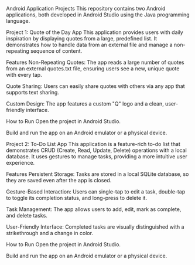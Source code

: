 Android Application Projects
This repository contains two Android applications, both developed in Android Studio using the Java programming language.

Project 1: Quote of the Day App
This application provides users with daily inspiration by displaying quotes from a large, predefined list. It demonstrates how to handle data from an external file and manage a non-repeating sequence of content.

Features
Non-Repeating Quotes: The app reads a large number of quotes from an external quotes.txt file, ensuring users see a new, unique quote with every tap.

Quote Sharing: Users can easily share quotes with others via any app that supports text sharing.

Custom Design: The app features a custom "Q" logo and a clean, user-friendly interface.

How to Run
Open the project in Android Studio.

Build and run the app on an Android emulator or a physical device.

Project 2: To-Do List App
This application is a feature-rich to-do list that demonstrates CRUD (Create, Read, Update, Delete) operations with a local database. It uses gestures to manage tasks, providing a more intuitive user experience.

Features
Persistent Storage: Tasks are stored in a local SQLite database, so they are saved even after the app is closed.

Gesture-Based Interaction: Users can single-tap to edit a task, double-tap to toggle its completion status, and long-press to delete it.

Task Management: The app allows users to add, edit, mark as complete, and delete tasks.

User-Friendly Interface: Completed tasks are visually distinguished with a strikethrough and a change in color.

How to Run
Open the project in Android Studio.

Build and run the app on an Android emulator or a physical device.
